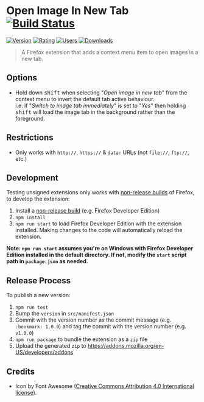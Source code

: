 # Open Image In New Tab [![Build Status](https://travis-ci.org/MethodGrab/firefox-open-image-in-new-tab.svg?branch=master)](https://travis-ci.org/MethodGrab/firefox-open-image-in-new-tab)

[![Version](https://img.shields.io/amo/v/open-image-in-new-tab-new)][amo]
[![Rating](https://img.shields.io/amo/rating/open-image-in-new-tab-new)][amo]
[![Users](https://img.shields.io/amo/users/open-image-in-new-tab-new)][amo]
[![Downloads](https://img.shields.io/amo/dw/open-image-in-new-tab-new)][amo]

> A Firefox extension that adds a context menu item to open images in a new tab.


## Options

- Hold down <kbd>shift</kbd> when selecting "_Open image in new tab_" from the context menu to invert the default tab active behaviour.  
  i.e. if "_Switch to image tab immediately_" is set to "_Yes_" then holding <kbd>shift</kbd> will load the image tab in the background rather than the foreground.


## Restrictions

- Only works with `http://`, `https://` & `data:` URLs (not `file://`, `ftp://`, etc.)


## Development

Testing unsigned extensions only works with [non-release builds](https://developer.mozilla.org/en-US/Add-ons/WebExtensions/Getting_started_with_web-ext#Testing_unsigned_extensions) of Firefox, to develop the extension:
1. Install a [non-release build](https://developer.mozilla.org/en-US/Add-ons/WebExtensions/Getting_started_with_web-ext#Testing_unsigned_extensions) (e.g. Firefox Developer Edition)
1. `npm install`
1. `npm run start` to load Firefox Developer Edition with the extension installed. Making changes to the code will automatically reload the extension.

**Note: `npm run start` assumes you're on Windows with Firefox Developer Edition installed in the default directory. If not, modify the `start` script path in `package.json` as needed.**


## Release Process

To publish a new version:

1. `npm run test`
1. Bump the `version` in `src/manifest.json`
1. Commit with the version number as the commit message (e.g. `:bookmark: 1.0.0`) and tag the commit with the version number (e.g. `v1.0.0`)
1. `npm run package` to bundle the extension as a `zip` file
1. Upload the generated `zip` to https://addons.mozilla.org/en-US/developers/addons


## Credits
- Icon by Font Awesome ([Creative Commons Attribution 4.0 International license](https://fontawesome.com/license)).


[amo]: https://addons.mozilla.org/en-GB/firefox/addon/open-image-in-new-tab-new
